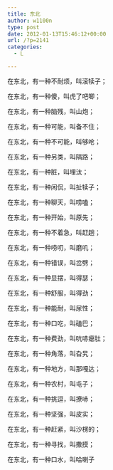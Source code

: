 ```yaml
---
title: 东北
author: w1100n
type: post
date: 2012-01-13T15:46:12+00:00
url: /?p=2141
categories:
  - L

---
```

在东北，有一种不耐烦，叫滚犊子；

在东北，有一种傻，叫虎了吧唧；

在东北，有一种脑残，叫山炮；

在东北，有一种可能，叫备不住；

在东北，有一种不可能，叫够呛；

在东北，有一种另类，叫隔路；

在东北，有一种脏，叫埋汰；

在东北，有一种闲侃，叫扯犊子；

在东北，有一种聊天，叫唠嗑；

在东北，有一种开始，叫原先；

在东北，有一种不着急，叫赶趟；

在东北，有一种唠叨，叫磨叽；

在东北，有一种错误，叫岔劈；

在东北，有一种显摆，叫得瑟；

在东北，有一种舒服，叫得劲；

在东北，有一种能耐，叫尿性；

在东北，有一种口吃，叫磕巴；

在东北，有一种费劲，叫吭哧瘪肚；

在东北，有一种角落，叫旮旯；

在东北，有一种地方，叫那嘎达；

在东北，有一种农村，叫屯子；

在东北，有一种挑逗，叫撩哧；

在东北，有一种坚强，叫皮实；

在东北，有一种赶紧，叫沙楞的；

在东北，有一种寻找，叫撒摸；

在东北，有一种口水，叫哈喇子